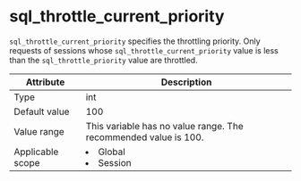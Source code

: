 # sql_throttle_current_priority

`sql_throttle_current_priority` specifies the throttling priority. Only requests of sessions whose `sql_throttle_current_priority` value is less than the `sql_throttle_priority` value are throttled.

| **Attribute** | **Description** |
|--------|------------------------------------------------------------------------------------------------------------|
| Type | int |
| Default value | 100 |
| Value range | This variable has no value range. The recommended value is 100. |
| Applicable scope | <li> Global   <li> Session |
